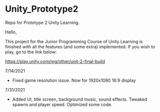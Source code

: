 # Unity_Prototype2
Repo for Prototype 2 Unity Learning.

Hello,

This project for the Junior Programming Course of Unity Learning is finished with all the features (and some extra) implemented. If you wish to play, go to the link below:

https://play.unity.com/mg/other/unit-2-final-build

7/14/2021
- Fixed game resolution issue. Now for 1920x1080 16:9 display

7/31/2021
- Added UI, title screen, background music, sound effects. Tweaked spawns and player speed. Optimized some code.
